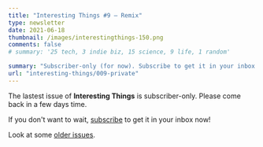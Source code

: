 ```yaml
---
title: "Interesting Things #9 — Remix"
type: newsletter
date: 2021-06-18
thumbnail: /images/interestingthings-150.png
comments: false
# summary: '25 tech, 3 indie biz, 15 science, 9 life, 1 random'

summary: "Subscriber-only (for now). Subscribe to get it in your inbox now!"
url: "interesting-things/009-private"
---
```


The lastest issue of **Interesting Things** is subscriber-only. Please come back in a few days time.

If you don't want to wait, [subscribe](/newsletter) to get it in your inbox now!

Look at some [older issues](/interesting-things).
